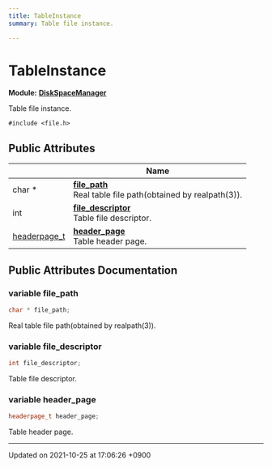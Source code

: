 ```yaml
---
title: TableInstance
summary: Table file instance. 

---
```


# TableInstance

**Module:** **[DiskSpaceManager](/Modules/group__DiskSpaceManager)**



Table file instance. 


`#include <file.h>`

## Public Attributes

|                | Name           |
| -------------- | -------------- |
| char * | **[file_path](/Classes/structTableInstance#variable-file-path)** <br>Real table file path(obtained by realpath(3)).  |
| int | **[file_descriptor](/Classes/structTableInstance#variable-file-descriptor)** <br>Table file descriptor.  |
| <a href="/Modules/group__DiskSpaceManager#typedef-headerpage-t">headerpage_t</a> | **[header_page](/Classes/structTableInstance#variable-header-page)** <br>Table header page.  |

## Public Attributes Documentation

### variable file_path

```cpp
char * file_path;
```

Real table file path(obtained by realpath(3)). 

### variable file_descriptor

```cpp
int file_descriptor;
```

Table file descriptor. 

### variable header_page

```cpp
headerpage_t header_page;
```

Table header page. 

-------------------------------

Updated on 2021-10-25 at 17:06:26 +0900